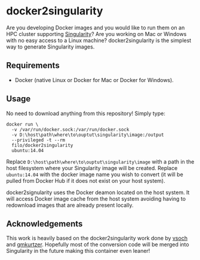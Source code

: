 # docker2singularity

Are you developing Docker images and you would like to run them on an HPC cluster supporting [Singularity](http://singularity.lbl.gov)? Are you working on Mac or Windows with no easy access to a Linux machine? docker2singularity is the simplest way to generate Singularity images.

## Requirements

 - Docker (native Linux or Docker for Mac or Docker for Windows).

## Usage

No need to download anything from this repository! Simply type:

    docker run \
      -v /var/run/docker.sock:/var/run/docker.sock 
      -v D:\host\path\where\to\ouptut\singularity\image:/output 
      --privileged -t --rm 
      filo/docker2singularity 
      ubuntu:14.04
      
Replace `D:\host\path\where\to\ouptut\singularity\image` with a path in the host filesystem where your Singularity image will be created. Replace `ubuntu:14.04` with the docker image name you wish to convert (it will be pulled from Docker Hub if it does not exist on your host system).

docker2signularity uses the Docker deamon located on the host system. It will access Docker image cache from the host system avoiding having to redownload images that are already present locally.

## Acknowledgements
This work is heavily based on the docker2singularity work done by [vsoch](https://github.com/vsoch) and [gmkurtzer](https://github.com/gmkurtzer). Hopefully most of the conversion code will be merged into Singularity in the future making this container even leaner!
